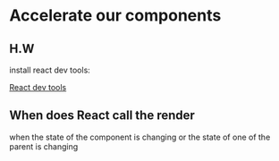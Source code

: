 # Accelerate our components

## H.W

install react dev tools:

[React dev tools](https://chrome.google.com/webstore/detail/react-developer-tools/fmkadmapgofadopljbjfkapdkoienihi?hl=en)

## When does React call the render

when the state of the component is changing
or the state of one of the parent is changing
